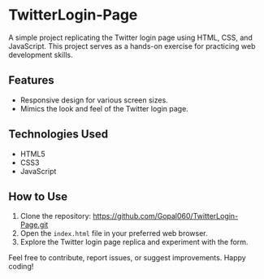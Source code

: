 # TwitterLogin-Page
A simple project replicating the Twitter login page using HTML, CSS, and JavaScript. This project serves as a hands-on exercise for practicing web development skills.

## Features
- Responsive design for various screen sizes.
- Mimics the look and feel of the Twitter login page.

## Technologies Used
- HTML5
- CSS3
- JavaScript

## How to Use
1. Clone the repository: https://github.com/Gopal060/TwitterLogin-Page.git
2. Open the `index.html` file in your preferred web browser.
3. Explore the Twitter login page replica and experiment with the form.

Feel free to contribute, report issues, or suggest improvements. Happy coding!
